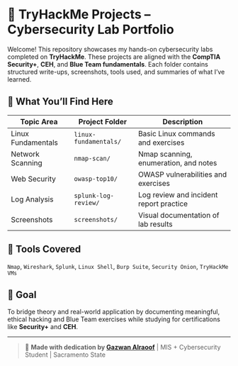 # 🔐 TryHackMe Projects – Cybersecurity Lab Portfolio

Welcome! This repository showcases my hands-on cybersecurity labs completed on **TryHackMe**. These projects are aligned with the **CompTIA Security+**, **CEH**, and **Blue Team fundamentals**. Each folder contains structured write-ups, screenshots, tools used, and summaries of what I’ve learned.

## 🧠 What You’ll Find Here

| Topic Area           | Project Folder           | Description                          |
|----------------------|--------------------------|--------------------------------------|
| Linux Fundamentals   | `linux-fundamentals/`    | Basic Linux commands and exercises   |
| Network Scanning     | `nmap-scan/`             | Nmap scanning, enumeration, and notes|
| Web Security         | `owasp-top10/`           | OWASP vulnerabilities and exercises  |
| Log Analysis         | `splunk-log-review/`     | Log review and incident report practice |
| Screenshots          | `screenshots/`           | Visual documentation of lab results  |

## 🔧 Tools Covered
`Nmap`, `Wireshark`, `Splunk`, `Linux Shell`, `Burp Suite`, `Security Onion`, `TryHackMe VMs`

## 🏁 Goal
To bridge theory and real-world application by documenting meaningful, ethical hacking and Blue Team exercises while studying for certifications like **Security+** and **CEH**.

---

> 💼 **Made with dedication by [Gazwan Alraoof](https://github.com/gazwan-cyber)** | MIS + Cybersecurity Student | Sacramento State
